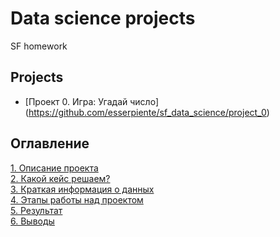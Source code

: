 # Data science projects
SF homework

## Projects
* [Проект 0. Игра: Угадай число] (https://github.com/esserpiente/sf_data_science/project_0)

## Оглавление  
[1. Описание проекта](https://github.com/esserpiente/sf_data_science/project_0/about_project.md)  
[2. Какой кейс решаем?](.README.md#Какой-кейс-решаем)  
[3. Краткая информация о данных](.README.md#Краткая-информация-о-данных)  
[4. Этапы работы над проектом](.README.md#Этапы-работы-над-проектом)  
[5. Результат](.README.md#Результат)    
[6. Выводы](.README.md#Выводы) 